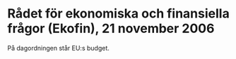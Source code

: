 # Rådet för ekonomiska och finansiella frågor (Ekofin), 21 november 2006

På dagordningen står EU:s budget.

